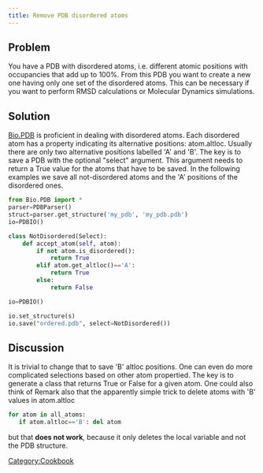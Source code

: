 ```yaml
---
title: Remove PDB disordered atoms
---
```


Problem
-------

You have a PDB with disordered atoms, i.e. different atomic positions
with occupancies that add up to 100%. From this PDB you want to create a
new one having only one set of the disordered atoms. This can be
necessary if you want to perform RMSD calculations or Molecular Dynamics
simulations.

Solution
--------

[Bio.PDB](http://biopython.org/DIST/docs/tutorial/Tutorial.html#htoc118 "wikilink")
is proficient in dealing with disordered atoms. Each disordered atom has
a property indicating its alternative positions: atom.altloc. Usually
there are only two alternative positions labelled 'A' and 'B'. The key
is to save a PDB with the optional "select" argument. This argument
needs to return a True value for the atoms that have to be saved. In the
following examples we save all not-disordered atoms and the 'A'
positions of the disordered ones.

``` Python
from Bio.PDB import *
parser=PDBParser()
struct=parser.get_structure('my_pdb', 'my_pdb.pdb')
io=PDBIO()

class NotDisordered(Select):
    def accept_atom(self, atom):
        if not atom.is_disordered():
            return True
        elif atom.get_altloc()=='A':
            return True
        else:
            return False

io=PDBIO()

io.set_structure(s)
io.save("ordered.pdb", select=NotDisordered())
```

Discussion
----------

It is trivial to change that to save 'B' altloc positions. One can even
do more complicated selections based on other atom propertied. The key
is to generate a class that returns True or False for a given atom. One
could also think of Remark also that the apparently simple trick to
delete atoms with 'B' values in atom.altloc

``` Python
for atom in all_atoms:
   if atom.altloc=='B': del atom
```

but that **does not work**, because it only deletes the local variable
and not the PDB structure.

<Category:Cookbook>
